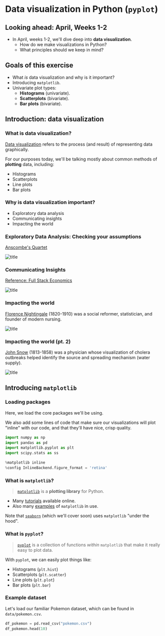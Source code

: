 # Data visualization in Python (`pyplot`)

## Looking ahead: April, Weeks 1-2

- In April, weeks 1-2, we'll dive deep into **data visualization**.
  - How do we make visualizations in Python?
  - What principles should we keep in mind?

## Goals of this exercise

- What *is* data visualization and why is it important?
- Introducing `matplotlib`.
- Univariate plot types:
  - **Histograms** (univariate).
  - **Scatterplots** (bivariate).
  - **Bar plots** (bivariate).

## Introduction: data visualization

### What is data visualization?

[Data visualization](https://en.wikipedia.org/wiki/Data_visualization) refers to the process (and result) of representing data graphically.

For our purposes today, we'll be talking mostly about common methods of **plotting** data, including:

- Histograms
- Scatterplots
- Line plots
- Bar plots

### Why is data visualization important?

- Exploratory data analysis
- Communicating insights
- Impacting the world

### Exploratory Data Analysis: Checking your assumptions

[Anscombe&#39;s Quartet](https://en.wikipedia.org/wiki/Anscombe%27s_quartet)

![title](img/anscombe.png)

### Communicating Insights

[Reference: Full Stack Economics](https://fullstackeconomics.com/18-charts-that-explain-the-american-economy/)

![title](img/work.png)

### Impacting the world

[Florence Nightingale](https://en.wikipedia.org/wiki/Florence_Nightingale) (1820-1910) was a social reformer, statistician, and founder of modern nursing.

![title](img/polar.jpeg)

### Impacting the world (pt. 2)

[John Snow](https://en.wikipedia.org/wiki/John_Snow) (1813-1858) was a physician whose visualization of cholera outbreaks helped identify the source and spreading mechanism (water supply).

![title](img/cholera.jpeg)

## Introducing `matplotlib`

### Loading packages

Here, we load the core packages we'll be using.

We also add some lines of code that make sure our visualizations will plot "inline" with our code, and that they'll have nice, crisp quality.

```python
import numpy as np 
import pandas as pd
import matplotlib.pyplot as plt
import scipy.stats as ss
```

```python
%matplotlib inline 
%config InlineBackend.figure_format = 'retina'
```

### What is `matplotlib`?

> [`matplotlib`](https://matplotlib.org/) is a **plotting library** for Python.

- Many [tutorials](https://matplotlib.org/stable/tutorials/index.html) available online.
- Also many [examples](https://matplotlib.org/stable/gallery/index) of `matplotlib` in use.

Note that [`seaborn`](https://seaborn.pydata.org/) (which we'll cover soon) uses `matplotlib` "under the hood".

### What is `pyplot`?

> [`pyplot`](https://matplotlib.org/stable/tutorials/introductory/pyplot.html) is a collection of functions *within* `matplotlib` that make it really easy to plot data.

With `pyplot`, we can easily plot things like:

- Histograms (`plt.hist`)
- Scatterplots (`plt.scatter`)
- Line plots (`plt.plot`)
- Bar plots (`plt.bar`)

### Example dataset

Let's load our familiar Pokemon dataset, which can be found in `data/pokemon.csv`.

```python
df_pokemon = pd.read_csv("pokemon.csv")
df_pokemon.head(10)
```

<div>
<style scoped>
    .dataframe tbody tr th:only-of-type {
        vertical-align: middle;
    }

    .dataframe tbody tr th {
        vertical-align: top;
    }

    .dataframe thead th {
        text-align: right;
    }`</style>`

<table border="1" class="dataframe">
  <thead>
    <tr style="text-align: right;">
      <th></th>
      <th>#</th>
      <th>Name</th>
      <th>Type 1</th>
      <th>Type 2</th>
      <th>Total</th>
      <th>HP</th>
      <th>Attack</th>
      <th>Defense</th>
      <th>Sp. Atk</th>
      <th>Sp. Def</th>
      <th>Speed</th>
      <th>Generation</th>
      <th>Legendary</th>
    </tr>
  </thead>
  <tbody>
    <tr>
      <th>0</th>
      <td>1</td>
      <td>Bulbasaur</td>
      <td>Grass</td>
      <td>Poison</td>
      <td>318</td>
      <td>45</td>
      <td>49</td>
      <td>49</td>
      <td>65</td>
      <td>65</td>
      <td>45</td>
      <td>1</td>
      <td>False</td>
    </tr>
    <tr>
      <th>1</th>
      <td>2</td>
      <td>Ivysaur</td>
      <td>Grass</td>
      <td>Poison</td>
      <td>405</td>
      <td>60</td>
      <td>62</td>
      <td>63</td>
      <td>80</td>
      <td>80</td>
      <td>60</td>
      <td>1</td>
      <td>False</td>
    </tr>
    <tr>
      <th>2</th>
      <td>3</td>
      <td>Venusaur</td>
      <td>Grass</td>
      <td>Poison</td>
      <td>525</td>
      <td>80</td>
      <td>82</td>
      <td>83</td>
      <td>100</td>
      <td>100</td>
      <td>80</td>
      <td>1</td>
      <td>False</td>
    </tr>
    <tr>
      <th>3</th>
      <td>3</td>
      <td>VenusaurMega Venusaur</td>
      <td>Grass</td>
      <td>Poison</td>
      <td>625</td>
      <td>80</td>
      <td>100</td>
      <td>123</td>
      <td>122</td>
      <td>120</td>
      <td>80</td>
      <td>1</td>
      <td>False</td>
    </tr>
    <tr>
      <th>4</th>
      <td>4</td>
      <td>Charmander</td>
      <td>Fire</td>
      <td>NaN</td>
      <td>309</td>
      <td>39</td>
      <td>52</td>
      <td>43</td>
      <td>60</td>
      <td>50</td>
      <td>65</td>
      <td>1</td>
      <td>False</td>
    </tr>
    <tr>
      <th>5</th>
      <td>5</td>
      <td>Charmeleon</td>
      <td>Fire</td>
      <td>NaN</td>
      <td>405</td>
      <td>58</td>
      <td>64</td>
      <td>58</td>
      <td>80</td>
      <td>65</td>
      <td>80</td>
      <td>1</td>
      <td>False</td>
    </tr>
    <tr>
      <th>6</th>
      <td>6</td>
      <td>Charizard</td>
      <td>Fire</td>
      <td>Flying</td>
      <td>534</td>
      <td>78</td>
      <td>84</td>
      <td>78</td>
      <td>109</td>
      <td>85</td>
      <td>100</td>
      <td>1</td>
      <td>False</td>
    </tr>
    <tr>
      <th>7</th>
      <td>6</td>
      <td>CharizardMega Charizard X</td>
      <td>Fire</td>
      <td>Dragon</td>
      <td>634</td>
      <td>78</td>
      <td>130</td>
      <td>111</td>
      <td>130</td>
      <td>85</td>
      <td>100</td>
      <td>1</td>
      <td>False</td>
    </tr>
    <tr>
      <th>8</th>
      <td>6</td>
      <td>CharizardMega Charizard Y</td>
      <td>Fire</td>
      <td>Flying</td>
      <td>634</td>
      <td>78</td>
      <td>104</td>
      <td>78</td>
      <td>159</td>
      <td>115</td>
      <td>100</td>
      <td>1</td>
      <td>False</td>
    </tr>
    <tr>
      <th>9</th>
      <td>7</td>
      <td>Squirtle</td>
      <td>Water</td>
      <td>NaN</td>
      <td>314</td>
      <td>44</td>
      <td>48</td>
      <td>65</td>
      <td>50</td>
      <td>64</td>
      <td>43</td>
      <td>1</td>
      <td>False</td>
    </tr>
  </tbody>
</table>
</div>

## Histograms

### What are histograms?

> A **histogram** is a visualization of a single continuous, quantitative variable (e.g., income or temperature).

- Histograms are useful for looking at how a variable **distributes**.
- Can be used to determine whether a distribution is **normal**, **skewed**, or **bimodal**.

A histogram is a **univariate** plot, i.e., it displays only a single variable.

### Histograms in `matplotlib`

To create a histogram, call `plt.hist` with a **single column** of a `DataFrame` (or a `numpy.ndarray`).

**Check-in**: What is this graph telling us?

```python
p = plt.hist(df_pokemon['Attack'])
```

![png](Exercise_5_files/Exercise_5_21_0.png)

#### Changing the number of bins

A histogram puts your continuous data into **bins** (e.g., 1-10, 11-20, etc.).

- The height of each bin reflects the number of observations within that interval.
- Increasing or decreasing the number of bins gives you more or less granularity in your distribution.

```python
### This has lots of bins
p = plt.hist(df_pokemon['Attack'], bins = 30)
```

![png](Exercise_5_files/Exercise_5_23_0.png)

```python
### This has fewer bins
p = plt.hist(df_pokemon['Attack'], bins = 5)
```

![png](Exercise_5_files/Exercise_5_24_0.png)

#### Changing the `alpha` level

The `alpha` level changes the **transparency** of your figure.

```python
### This has fewer bins
p = plt.hist(df_pokemon['Attack'], alpha = .6)
```

![png](Exercise_5_files/Exercise_5_26_0.png)

#### Check-in:

How would you make a histogram of the scores for `Defense`?

```python
### Your code here
p = plt.hist(df_pokemon['Defense'], alpha = .6)
```

![png](Exercise_5_files/Exercise_5_28_0.png)

#### Check-in:

Could you make a histogram of the scores for `Type 1`?

```python
#We can't because data from Type 1 column are qualitative data
```

### Learning from histograms

Histograms are incredibly useful for learning about the **shape** of our distribution. We can ask questions like:

- Is this distribution relatively [normal](https://en.wikipedia.org/wiki/Normal_distribution)?
- Is the distribution [skewed](https://en.wikipedia.org/wiki/Skewness)?
- Are there [outliers](https://en.wikipedia.org/wiki/Outlier)?

#### Normally distributed data

We can use the `numpy.random.normal` function to create a **normal distribution**, then plot it.

A normal distribution has the following characteristics:

- Classic "bell" shape (**symmetric**).
- Mean, median, and mode are all identical.

```python
norm = np.random.normal(loc = 10, scale = 1, size = 1000)
p = plt.hist(norm, alpha = .6)
```

![png](Exercise_5_files/Exercise_5_33_0.png)

#### Skewed data

> **Skew** means there are values *elongating* one of the "tails" of a distribution.

- Positive/right skew: the tail is pointing to the right.
- Negative/left skew: the tail is pointing to the left.

```python
rskew = ss.skewnorm.rvs(20, size = 1000) # make right-skewed data
lskew = ss.skewnorm.rvs(-20, size = 1000) # make left-skewed data
fig, axes = plt.subplots(1, 2)
axes[0].hist(rskew)
axes[0].set_title("Right-skewed")
axes[1].hist(lskew)
axes[1].set_title("Left-skewed")
```

    Text(0.5, 1.0, 'Left-skewed')

![png](Exercise_5_files/Exercise_5_35_1.png)

#### Outliers

> **Outliers** are data points that differ significantly from other points in a distribution.

- Unlike skewed data, outliers are generally **discontinuous** with the rest of the distribution.
- Next week, we'll talk about more ways to **identify** outliers; for now, we can rely on histograms.

```python
norm = np.random.normal(loc = 10, scale = 1, size = 1000)
upper_outliers = np.array([21, 21, 21, 21]) ## some random outliers
data = np.concatenate((norm, upper_outliers))
p = plt.hist(data, alpha = .6)
plt.arrow(20, 100, dx = 0, dy = -50, width = .3, head_length = 10, facecolor = "red");
```

![png](Exercise_5_files/Exercise_5_37_0.png)

#### Check-in

How would you describe the following distribution?

- Normal vs. skewed?
- With or without outliers?

```python
#This distibution is right-skewed with outliers
```

#### Check-in

In a somewhat **right-skewed distribution** (like below), what's larger––the `mean` or the `median`?

```python
mean1=np.mean(data)
median1=np.median(data)
print(mean1)
print(median1)
```

    10.053623558907812
    9.997462887534912

### Modifying our plot

- A good data visualization should also make it *clear* what's being plotted.
  - Clearly labeled `x` and `y` axes, title.
- Sometimes, we may also want to add **overlays**.
  - E.g., a dashed vertical line representing the `mean`.

#### Adding axis labels

```python
p = plt.hist(df_pokemon['Attack'], alpha = .6)
plt.xlabel("Attack")
plt.ylabel("Count")
plt.title("Distribution of Attack Scores");
```

![png](Exercise_5_files/Exercise_5_44_0.png)

#### Adding a vertical line

The `plt.axvline` function allows us to draw a vertical line at a particular position, e.g., the `mean` of the `Attack` column.

```python
p = plt.hist(df_pokemon['Attack'], alpha = .6)
plt.xlabel("Attack")
plt.ylabel("Count")
plt.title("Distribution of Attack Scores")
plt.axvline(df_pokemon['Attack'].mean(), linestyle = "dotted");
```

![png](Exercise_5_files/Exercise_5_46_0.png)

## Faceting for histograms

Let's try to group by our no. of Attacks by Pokemon Types looking at many histograms at a time:

```python
import plotly.express as px
fig = px.histogram(df_pokemon, x="Attack", facet_col="Generation", facet_col_wrap=6, color="Type 1")
fig.show()
```

## Scatterplots

### What are scatterplots?

> A **scatterplot** is a visualization of how two different continuous distributions relate to each other.

- Each individual point represents an observation.
- Very useful for **exploratory data analysis**.
  - Are these variables positively or negatively correlated?

A scatterplot is a **bivariate** plot, i.e., it displays at least two variables.

### Scatterplots with `matplotlib`

We can create a scatterplot using `plt.scatter(x, y)`, where `x` and `y` are the two variables we want to visualize.

```python
x = np.arange(1, 10)
y = np.arange(11, 20)
p = plt.scatter(x, y)
```

![png](Exercise_5_files/Exercise_5_53_0.png)

#### Check-in

Are these variables related? If so, how?

```python
x = np.random.normal(loc = 10, scale = 1, size = 100)
y = x * 2 + np.random.normal(loc = 0, scale = 2, size = 100)
plt.scatter(x, y, alpha = .6);
```

![png](Exercise_5_files/Exercise_5_55_0.png)

There is a positive linear reletion with some noise

#### Check-in

Are these variables related? If so, how?

```python
x = np.random.normal(loc = 10, scale = 1, size = 100)
y = -x * 2 + np.random.normal(loc = 0, scale = 2, size = 100)
plt.scatter(x, y, alpha = .6);
```

![png](Exercise_5_files/Exercise_5_58_0.png)

There is a negative linear relation with some noise

#### Scatterplots are useful for detecting non-linear relationships

```python
x = np.random.normal(loc = 10, scale = 1, size = 100)
y = np.sin(x)
plt.scatter(x, y, alpha = .6);
```

![png](Exercise_5_files/Exercise_5_61_0.png)

#### Check-in

How would we visualize the relationship between `Attack` and `Speed` in our Pokemon dataset?

```python
x = df_pokemon["Attack"]
y = df_pokemon["Speed"]
plt.scatter(x, y, alpha = .6);

```

![png](Exercise_5_files/Exercise_5_63_0.png)

## Scatterplots with `pyplot express`

With pyplot express we can play with scatterplots even further - we can create `bubble plots`!

```python
import plotly.express as px
bubble=px.scatter(df_pokemon, x='Attack', y='Speed', color='Generation', size='HP', height=600, width=800);
bubble.show()
```

## Barplots

### What is a barplot?

> A **barplot** visualizes the relationship between one *continuous* variable and a *categorical* variable.

- The *height* of each bar generally indicates the mean of the continuous variable.
- Each bar represents a different *level* of the categorical variable.

A barplot is a **bivariate** plot, i.e., it displays at least two variables.

### Barplots with `matplotlib`

`plt.bar` can be used to create a **barplot** of our data.

- E.g., average `Attack` by `Legendary` status.
- However, we first need to use `groupby` to calculate the mean `Attack` per level.

#### Step 1: Using `groupby`

```python
summary = df_pokemon[['Legendary', 'Attack']].groupby("Legendary").mean().reset_index()
summary
```

<div>
<style scoped>
    .dataframe tbody tr th:only-of-type {
        vertical-align: middle;
    }

    .dataframe tbody tr th {
        vertical-align: top;
    }

    .dataframe thead th {
        text-align: right;
    }`</style>`

<table border="1" class="dataframe">
  <thead>
    <tr style="text-align: right;">
      <th></th>
      <th>Legendary</th>
      <th>Attack</th>
    </tr>
  </thead>
  <tbody>
    <tr>
      <th>0</th>
      <td>False</td>
      <td>75.669388</td>
    </tr>
    <tr>
      <th>1</th>
      <td>True</td>
      <td>116.676923</td>
    </tr>
  </tbody>
</table>
</div>

```python
### Turn Legendary into a str
summary['Legendary'] = summary['Legendary'].apply(lambda x: str(x))
summary
```

<div>
<style scoped>
    .dataframe tbody tr th:only-of-type {
        vertical-align: middle;
    }

    .dataframe tbody tr th {
        vertical-align: top;
    }

    .dataframe thead th {
        text-align: right;
    }`</style>`

<table border="1" class="dataframe">
  <thead>
    <tr style="text-align: right;">
      <th></th>
      <th>Legendary</th>
      <th>Attack</th>
    </tr>
  </thead>
  <tbody>
    <tr>
      <th>0</th>
      <td>False</td>
      <td>75.669388</td>
    </tr>
    <tr>
      <th>1</th>
      <td>True</td>
      <td>116.676923</td>
    </tr>
  </tbody>
</table>
</div>

#### Step 2: Pass values into `plt.bar`

**Check-in**:

- What do we learn from this plot?
- What is this plot missing?

```python
plt.bar(x = summary['Legendary'],height = summary['Attack'],alpha = .6);
plt.xlabel("Legendary status");
plt.ylabel("Attack");
```

![png](Exercise_5_files/Exercise_5_74_0.png)

Legendary pokemons have generally much higher attack

## Barplots in `plotly.express`

```python
import plotly.express as px
data_canada = px.data.gapminder().query("country == 'Canada'")
fig = px.bar(data_canada, x='year', y='pop')
fig.show()
```

```python
data_canada.head(3)
```

<div>
<style scoped>
    .dataframe tbody tr th:only-of-type {
        vertical-align: middle;
    }

    .dataframe tbody tr th {
        vertical-align: top;
    }

    .dataframe thead th {
        text-align: right;
    }`</style>`

<table border="1" class="dataframe">
  <thead>
    <tr style="text-align: right;">
      <th></th>
      <th>country</th>
      <th>continent</th>
      <th>year</th>
      <th>lifeExp</th>
      <th>pop</th>
      <th>gdpPercap</th>
      <th>iso_alpha</th>
      <th>iso_num</th>
    </tr>
  </thead>
  <tbody>
    <tr>
      <th>240</th>
      <td>Canada</td>
      <td>Americas</td>
      <td>1952</td>
      <td>68.75</td>
      <td>14785584</td>
      <td>11367.16112</td>
      <td>CAN</td>
      <td>124</td>
    </tr>
    <tr>
      <th>241</th>
      <td>Canada</td>
      <td>Americas</td>
      <td>1957</td>
      <td>69.96</td>
      <td>17010154</td>
      <td>12489.95006</td>
      <td>CAN</td>
      <td>124</td>
    </tr>
    <tr>
      <th>242</th>
      <td>Canada</td>
      <td>Americas</td>
      <td>1962</td>
      <td>71.30</td>
      <td>18985849</td>
      <td>13462.48555</td>
      <td>CAN</td>
      <td>124</td>
    </tr>
  </tbody>
</table>
</div>

```python
long_df = px.data.medals_long()

fig = px.bar(long_df, x="nation", y="count", color="medal", title="Long format of data")
fig.show()

long_df.head(3)
```

<div>
<style scoped>
    .dataframe tbody tr th:only-of-type {
        vertical-align: middle;
    }

    .dataframe tbody tr th {
        vertical-align: top;
    }

    .dataframe thead th {
        text-align: right;
    }`</style>`

<table border="1" class="dataframe">
  <thead>
    <tr style="text-align: right;">
      <th></th>
      <th>nation</th>
      <th>medal</th>
      <th>count</th>
    </tr>
  </thead>
  <tbody>
    <tr>
      <th>0</th>
      <td>South Korea</td>
      <td>gold</td>
      <td>24</td>
    </tr>
    <tr>
      <th>1</th>
      <td>China</td>
      <td>gold</td>
      <td>10</td>
    </tr>
    <tr>
      <th>2</th>
      <td>Canada</td>
      <td>gold</td>
      <td>9</td>
    </tr>
  </tbody>
</table>
</div>

```python
wide_df = px.data.medals_wide()

fig = px.bar(wide_df, x="nation", y=["gold", "silver", "bronze"], title="Wide format of data")
fig.show()

wide_df.head(3)
```

<div>
<style scoped>
    .dataframe tbody tr th:only-of-type {
        vertical-align: middle;
    }

    .dataframe tbody tr th {
        vertical-align: top;
    }

    .dataframe thead th {
        text-align: right;
    }`</style>`

<table border="1" class="dataframe">
  <thead>
    <tr style="text-align: right;">
      <th></th>
      <th>nation</th>
      <th>gold</th>
      <th>silver</th>
      <th>bronze</th>
    </tr>
  </thead>
  <tbody>
    <tr>
      <th>0</th>
      <td>South Korea</td>
      <td>24</td>
      <td>13</td>
      <td>11</td>
    </tr>
    <tr>
      <th>1</th>
      <td>China</td>
      <td>10</td>
      <td>15</td>
      <td>8</td>
    </tr>
    <tr>
      <th>2</th>
      <td>Canada</td>
      <td>9</td>
      <td>12</td>
      <td>12</td>
    </tr>
  </tbody>
</table>
</div>

## Faceting barplots

Please use faceting for the datasets mentioned above:

```python
fig = px.bar(df_pokemon, x='Type 1', facet_row='Legendary')
fig.show()
```

For more information please go to the tutorial [Plotly Express Wide-Form Support in Python](https://plotly.com/python/wide-form/).

## Conclusion

This concludes our first introduction to **data visualization**:

- Working with `matplotlib.pyplot`.
- Working with more convenient version of `pyplot.express`.
- Creating basic plots: histograms, scatterplots, and barplots.

Next time, we'll move onto discussing `seaborn`, another very useful package for data visualization.



# Data visualization, pt. 2 (`seaborn`)

## Goals of this exercise

- Introducting `seaborn`.
- Putting `seaborn` into practice:
  - **Univariate** plots (histograms).
  - **Bivariate** continuous plots (scatterplots and line plots).
  - **Bivariate** categorical plots (bar plots, box plots, and strip plots).

## Introducing `seaborn`

### What is `seaborn`?

> [`seaborn`](https://seaborn.pydata.org/) is a data visualization library based on `matplotlib`.

- In general, it's easier to make nice-looking graphs with `seaborn`.
- The trade-off is that `matplotlib` offers more flexibility.

```python
import seaborn as sns ### importing seaborn
import pandas as pd
import matplotlib.pyplot as plt ## just in case we need it
import numpy as np
```

```python
%matplotlib inline 
%config InlineBackend.figure_format = 'retina'
```

### The `seaborn` hierarchy of plot types

We'll learn more about exactly what this hierarchy means today (and in next lecture).

![title](img/seaborn_library.png)

### Example dataset

Today we'll work with a new dataset, from [Gapminder](https://www.gapminder.org/data/documentation/).

- **Gapminder** is an independent Swedish foundation dedicated to publishing and analyzing data to correct misconceptions about the world.
- Between 1952-2007, has data about `life_exp`, `gdp_cap`, and `population`.

```python
df_gapminder = pd.read_csv("gapminder_full.csv")
```

```python
df_gapminder.head(2)
```

<div>
<style scoped>
    .dataframe tbody tr th:only-of-type {
        vertical-align: middle;
    }

    .dataframe tbody tr th {
        vertical-align: top;
    }

    .dataframe thead th {
        text-align: right;
    }`</style>`

<table border="1" class="dataframe">
  <thead>
    <tr style="text-align: right;">
      <th></th>
      <th>country</th>
      <th>year</th>
      <th>population</th>
      <th>continent</th>
      <th>life_exp</th>
      <th>gdp_cap</th>
    </tr>
  </thead>
  <tbody>
    <tr>
      <th>0</th>
      <td>Afghanistan</td>
      <td>1952</td>
      <td>8425333</td>
      <td>Asia</td>
      <td>28.801</td>
      <td>779.445314</td>
    </tr>
    <tr>
      <th>1</th>
      <td>Afghanistan</td>
      <td>1957</td>
      <td>9240934</td>
      <td>Asia</td>
      <td>30.332</td>
      <td>820.853030</td>
    </tr>
  </tbody>
</table>
</div>

```python
df_gapminder.shape
```

    (1704, 6)

## Univariate plots

> A **univariate plot** is a visualization of only a *single* variable, i.e., a **distribution**.

![title](img/displot.png)

### Histograms with `sns.histplot`

- We've produced histograms with `plt.hist`.
- With `seaborn`, we can use `sns.histplot(...)`.

Rather than use `df['col_name']`, we can use the syntax:

```python
sns.histplot(data = df, x = col_name)
```

This will become even more useful when we start making **bivariate plots**.

```python
# Histogram of life expectancy
sns.histplot(df_gapminder['life_exp']);
```

![png](Exercise_6_files/Exercise_6_13_0.png)

#### Modifying the number of bins

As with `plt.hist`, we can modify the number of *bins*.

```python
# Fewer bins
sns.histplot(data = df_gapminder, x = 'life_exp', bins = 10, alpha = .6);
```

![png](Exercise_6_files/Exercise_6_15_0.png)

```python
# Many more bins!
sns.histplot(data = df_gapminder, x = 'life_exp', bins = 100, alpha = .6);
```

![png](Exercise_6_files/Exercise_6_16_0.png)

#### Modifying the y-axis with `stat`

By default, `sns.histplot` will plot the **count** in each bin. However, we can change this using the `stat` parameter:

- `probability`: normalize such that bar heights sum to `1`.
- `percent`: normalize such that bar heights sum to `100`.
- `density`: normalize such that total *area* sums to `1`.

```python
# Note the modified y-axis!
sns.histplot(data = df_gapminder, x = 'life_exp', stat = "probability", alpha = .6);
```

![png](Exercise_6_files/Exercise_6_18_0.png)

### Check-in

How would you make a histogram showing the distribution of `population` values in `2007` alone?

- Bonus 1: Modify this graph to show `probability`, not `count`.
- Bonus 2: What do you notice about this graph, and how might you change it?

```python
df_gapminder_2007 = df_gapminder[df_gapminder['year'] == 2007]
sns.histplot(data = df_gapminder_2007, x = 'life_exp', stat = "probability", alpha = .6);
plt.show()
# The graph is more skewed to the left than the previous one
# Life expectancy in 2007 is higher than in privious graph what means people will live longer nowadays than before
```

![png](Exercise_6_files/Exercise_6_20_0.png)

## Bivariate continuous plots

> A **bivariate continuous plot** visualizes the relationship between *two continuous variables*.

![title](img/seaborn_relplot.png)

### Scatterplots with `sns.scatterplot`

> A **scatterplot** visualizes the relationship between two continuous variables.

- Each observation is plotted as a single dot/mark.
- The position on the `(x, y)` axes reflects the value of those variables.

One way to make a scatterplot in `seaborn` is using `sns.scatterplot`.

#### Showing `gdp_cap` by `life_exp`

What do we notice about `gdp_cap`?

```python
sns.scatterplot(data = df_gapminder, x = 'gdp_cap',
               y = 'life_exp', alpha = .3);
```

![png](Exercise_6_files/Exercise_6_24_0.png)

#### Showing `gdp_cap_log` by `life_exp`

```python
## Log GDP
df_gapminder['gdp_cap_log'] = np.log10(df_gapminder['gdp_cap']) 
## Show log GDP by life exp
sns.scatterplot(data = df_gapminder, x = 'gdp_cap_log', y = 'life_exp', alpha = .3);
```

![png](Exercise_6_files/Exercise_6_26_0.png)

#### Adding a `hue`

- What if we want to add a *third* component that's categorical, like `continent`?
- `seaborn` allows us to do this with `hue`.

```python
## Log GDP
df_gapminder['gdp_cap_log'] = np.log10(df_gapminder['gdp_cap']) 
## Show log GDP by life exp
sns.scatterplot(data = df_gapminder[df_gapminder['year'] == 2007],
               x = 'gdp_cap_log', y = 'life_exp', hue = "continent", alpha = .7);
```

![png](Exercise_6_files/Exercise_6_28_0.png)

#### Adding a `size`

- What if we want to add a *fourth* component that's continuous, like `population`?
- `seaborn` allows us to do this with `size`.

```python
## Log GDP
df_gapminder['gdp_cap_log'] = np.log10(df_gapminder['gdp_cap']) 
## Show log GDP by life exp
sns.scatterplot(data = df_gapminder[df_gapminder['year'] == 2007],
               x = 'gdp_cap_log', y = 'life_exp',
                hue = "continent", size = 'population', alpha = .7);
```

![png](Exercise_6_files/Exercise_6_30_0.png)

#### Changing the position of the legend

```python
## Show log GDP by life exp
sns.scatterplot(data = df_gapminder[df_gapminder['year'] == 2007],
               x = 'gdp_cap_log', y = 'life_exp',
                hue = "continent", size = 'population', alpha = .7);

plt.legend(bbox_to_anchor=(1.05, 1), loc='upper left', borderaxespad=0);
```

![png](Exercise_6_files/Exercise_6_32_0.png)

### Lineplots with `sns.lineplot`

> A **lineplot** also visualizes the relationship between two continuous variables.

- Typically, the position of the line on the `y` axis reflects the *mean* of the `y`-axis variable for that value of `x`.
- Often used for plotting **change over time**.

One way to make a lineplot in `seaborn` is using [`sns.lineplot`](https://seaborn.pydata.org/generated/seaborn.lineplot.html).

#### Showing `life_exp` by `year`

What general trend do we notice?

```python
sns.lineplot(data = df_gapminder,
             x = 'year',
             y = 'life_exp');
```

![png](Exercise_6_files/Exercise_6_35_0.png)

#### Modifying how error/uncertainty is displayed

- By default, `seaborn.lineplot` will draw **shading** around the line representing a confidence interval.
- We can change this with `errstyle`.

```python
sns.lineplot(data = df_gapminder,
             x = 'year',
             y = 'life_exp',
            err_style = "bars");
```

![png](Exercise_6_files/Exercise_6_37_0.png)

#### Adding a `hue`

- We could also show this by `continent`.
- There's (fortunately) a positive trend line for each `continent`.

```python
sns.lineplot(data = df_gapminder,
             x = 'year',
             y = 'life_exp',
            hue = "continent")
plt.legend(bbox_to_anchor=(1.05, 1), loc='upper left', borderaxespad=0);
```

![png](Exercise_6_files/Exercise_6_39_0.png)

#### Check-in

How would you plot the relationship between `year` and `gdp_cap` for countries in the `Americas` only?

```python
df_gapminder_americas = df_gapminder[df_gapminder['continent'] == 'Americas']
sns.lineplot(data=df_gapminder_americas, x='year', y='gdp_cap')
```

    <Axes: xlabel='year', ylabel='gdp_cap'>

![png](Exercise_6_files/Exercise_6_41_1.png)

#### Heteroskedasticity in `gdp_cap` by `year`

- [**Heteroskedasticity**](https://en.wikipedia.org/wiki/Homoscedasticity_and_heteroscedasticity) is when the *variance* in one variable (e.g., `gdp_cap`) changes as a function of another variable (e.g., `year`).
- In this case, why do you think that is?

#### Plotting by country

- There are too many countries to clearly display in the `legend`.
- But the top two lines are the `United States` and `Canada`.
  - I.e., two countries have gotten much wealthier per capita, while the others have not seen the same economic growth.

```python
sns.lineplot(data = df_gapminder[df_gapminder['continent']=="Americas"],
             x = 'year', y = 'gdp_cap', hue = "country", legend = None);
```

![png](Exercise_6_files/Exercise_6_44_0.png)

### Using `replot`

- `relplot` allows you to plot either line plots or scatter plots using `kind`.
- `relplot` also makes it easier to `facet` (which we'll discuss momentarily).

```python
sns.relplot(data = df_gapminder, x = "year", y = "life_exp", kind = "line");
```

![png](Exercise_6_files/Exercise_6_46_0.png)

#### Faceting into `rows` and `cols`

We can also plot the same relationship across multiple "windows" or **facets** by adding a `rows`/`cols` parameter.

```python
sns.relplot(data = df_gapminder, x = "year", y = "life_exp", kind = "line", col = "continent");
```

![png](Exercise_6_files/Exercise_6_48_0.png)

## Bivariate categorical plots

> A **bivariate categorical plot** visualizes the relationship between one categorical variable and one continuous variable.

![title](img/seaborn_catplot.png)

### Example dataset

Here, we'll return to our Pokemon dataset, which has more examples of categorical variables.

```python
df_pokemon = pd.read_csv("pokemon.csv")
```

### Barplots with `sns.barplot`

> A **barplot** visualizes the relationship between one *continuous* variable and a *categorical* variable.

- The *height* of each bar generally indicates the mean of the continuous variable.
- Each bar represents a different *level* of the categorical variable.

With `seaborn`, we can use the function `sns.barplot`.

#### Average `Attack` by `Legendary` status

```python
sns.barplot(data = df_pokemon,
           x = "Legendary", y = "Attack");
```

![png](Exercise_6_files/Exercise_6_54_0.png)

#### Average `Attack` by `Type 1`

Here, notice that I make the figure *bigger*, to make sure the labels all fit.

```python
plt.figure(figsize=(15,4))
sns.barplot(data = df_pokemon,
           x = "Type 1", y = "Attack");
```

![png](Exercise_6_files/Exercise_6_56_0.png)

#### Check-in

How would you plot `HP` by `Type 1`?

```python
plt.figure(figsize=(15,4))
sns.boxplot(data=df_pokemon, x='Type 1', y='HP')
plt.show()
```

![png](Exercise_6_files/Exercise_6_58_0.png)

#### Modifying `hue`

As with `scatterplot` and `lineplot`, we can change the `hue` to give further granularity.

- E.g., `HP` by `Type 1`, further divided by `Legendary` status.

```python
plt.figure(figsize=(15,4))
sns.barplot(data = df_pokemon,
           x = "Type 1", y = "HP", hue = "Legendary");
```

![png](Exercise_6_files/Exercise_6_60_0.png)

### Using `catplot`

> `seaborn.catplot` is a convenient function for plotting bivariate categorical data using a range of plot types (`bar`, `box`, `strip`).

```python
sns.catplot(data = df_pokemon, x = "Legendary", 
             y = "Attack", kind = "bar");
```

![png](Exercise_6_files/Exercise_6_62_0.png)

#### `strip` plots

> A `strip` plot shows each individual point (like a scatterplot), divided by a **category label**.

```python
sns.catplot(data = df_pokemon, x = "Legendary", 
             y = "Attack", kind = "strip", alpha = .5);
```

![png](Exercise_6_files/Exercise_6_64_0.png)

#### Adding a `mean` to our `strip` plot

We can plot *two graphs* at the same time, showing both the individual points and the means.

```python
sns.catplot(data = df_pokemon, x = "Legendary", 
             y = "Attack", kind = "strip", alpha = .1)
sns.pointplot(data = df_pokemon, x = "Legendary", 
             y = "Attack", hue = "Legendary");
```

![png](Exercise_6_files/Exercise_6_66_0.png)

#### `box` plots

> A `box` plot shows the interquartile range (the middle 50% of the data), along with the minimum and maximum.

```python
sns.catplot(data = df_pokemon, x = "Legendary", 
             y = "Attack", kind = "box");
```

![png](Exercise_6_files/Exercise_6_68_0.png)

## Conclusion

As with our lecture on `pyplot`, this just scratches the surface.

But now, you've had an introduction to:

- The `seaborn` package.
- Plotting both **univariate** and **bivariate** data.
- Creating plots with multiple layers.
